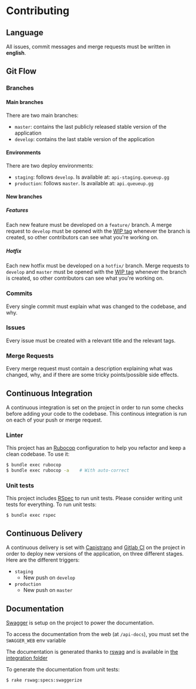 # Contributing

## Language

All issues, commit messages and merge requests must be written in **english**.

## Git Flow

### Branches

#### Main branches

There are two main branches:

- `master`: contains the last publicly released stable version of the application
- `develop`: contains the last stable version of the application

#### Environments

There are two deploy environments:

- `staging`: follows `develop`. Is available at: `api-staging.queueup.gg`
- `production`: follows `master`. Is available at: `api.queueup.gg`

#### New branches

##### Features

Each new feature must be developed on a `feature/` branch. A merge request to `develop` must be opened with the [WIP tag](https://docs.gitlab.com/ee/user/project/merge_requests/work_in_progress_merge_requests.html) whenever the branch is created, so other contributors can see what you're working on.

##### Hotfix

Each new hotfix must be developed on a `hotfix/` branch. Merge requests to `develop` and `master` must be opened with the [WIP tag](https://docs.gitlab.com/ee/user/project/merge_requests/work_in_progress_merge_requests.html) whenever the branch is created, so other contributors can see what you're working on.

### Commits

Every single commit must explain what was changed to the codebase, and why.

### Issues

Every issue must be created with a relevant title and the relevant tags.

### Merge Requests

Every merge request must contain a description explaining what was changed, why, and if there are some tricky points/possible side effects.

## Continuous Integration

A continuous integration is set on the project in order to run some checks before adding your code to the codebase. This continous integration is run on each of your push or merge request.

### Linter

This project has an [Rubocop](https://github.com/rubocop-hq/rubocop) configuration to help you refactor and keep a clean codebase. To use it:

```bash
$ bundle exec rubocop
$ bundle exec rubocop -a    # With auto-correct
```

### Unit tests

This project includes [RSpec](http://rspec.info/) to run unit tests. Please consider writing unit tests for everything. To run unit tests:

`$ bundle exec rspec`

## Continuous Delivery

A continuous delivery is set with [Capistrano](https://capistranorb.com/) and [Gitlab CI](https://about.gitlab.com/features/gitlab-ci-cd/) on the project in order to deploy new versions of the application, on three different stages. Here are the different triggers:

- `staging`
  - New push on `develop`
- `production`
  - New push on `master`

## Documentation

[Swagger](https://swagger.io/) is setup on the project to power the documentation.

To access the documentation from the web (at `/api-docs`), you must set the `SWAGGER_WEB` env variable

The documentation is generated thanks to [rswag](https://github.com/domaindrivendev/rswag) and is available in [the integration folder](/spec/integration)

To generate the documentation from unit tests:

```bash
$ rake rswag:specs:swaggerize
```
